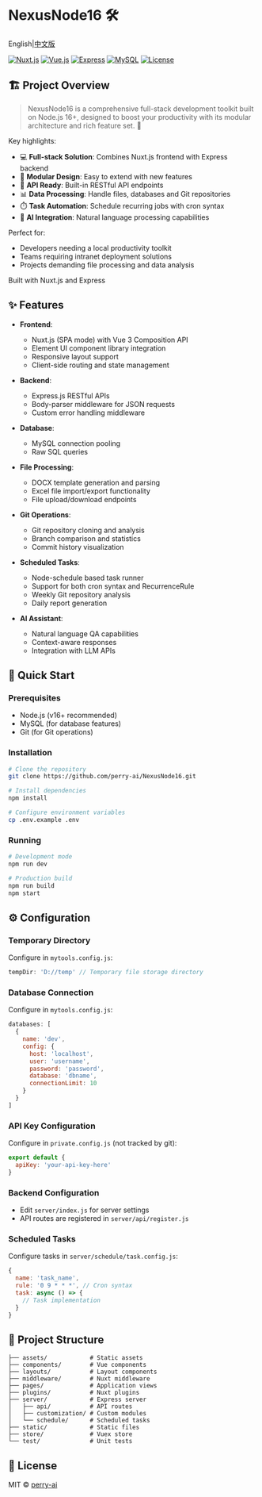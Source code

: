 # NexusNode16 🛠️ 
English|[中文版](README_CN.md)

[![Nuxt.js](https://img.shields.io/badge/Nuxt.js-00C58E?style=flat-square&logo=nuxt.js&logoColor=white)](https://nuxtjs.org/)
[![Vue.js](https://img.shields.io/badge/Vue.js-4FC08D?style=flat-square&logo=vue.js&logoColor=white)](https://vuejs.org/)
[![Express](https://img.shields.io/badge/Express-000000?style=flat-square&logo=express&logoColor=white)](https://expressjs.com/)
[![MySQL](https://img.shields.io/badge/MySQL-4479A1?style=flat-square&logo=mysql&logoColor=white)](https://www.mysql.com/)
[![License](https://img.shields.io/badge/License-MIT-blue.svg?style=flat-square)](LICENSE)

## 🏗️ Project Overview

> NexusNode16 is a comprehensive full-stack development toolkit built on Node.js 16+, designed to boost your productivity with its modular architecture and rich feature set. 🚀

Key highlights:
- 💻 **Full-stack Solution**: Combines Nuxt.js frontend with Express backend
- 🧩 **Modular Design**: Easy to extend with new features
- 🔌 **API Ready**: Built-in RESTful API endpoints
- 📊 **Data Processing**: Handle files, databases and Git repositories
- ⏱️ **Task Automation**: Schedule recurring jobs with cron syntax
- 🤖 **AI Integration**: Natural language processing capabilities

Perfect for:
- Developers needing a local productivity toolkit
- Teams requiring intranet deployment solutions
- Projects demanding file processing and data analysis

Built with Nuxt.js and Express

## ✨ Features

- **Frontend**: 
  - Nuxt.js (SPA mode) with Vue 3 Composition API
  - Element UI component library integration
  - Responsive layout support
  - Client-side routing and state management
  
- **Backend**: 
  - Express.js RESTful APIs
  - Body-parser middleware for JSON requests
  - Custom error handling middleware
  
- **Database**: 
  - MySQL connection pooling
  - Raw SQL queries
  
- **File Processing**: 
  - DOCX template generation and parsing
  - Excel file import/export functionality
  - File upload/download endpoints
  
- **Git Operations**: 
  - Git repository cloning and analysis
  - Branch comparison and statistics
  - Commit history visualization
  
- **Scheduled Tasks**: 
  - Node-schedule based task runner
  - Support for both cron syntax and RecurrenceRule
  - Weekly Git repository analysis
  - Daily report generation
  
- **AI Assistant**: 
  - Natural language QA capabilities
  - Context-aware responses
  - Integration with LLM APIs

## 🚀 Quick Start

### Prerequisites
- Node.js (v16+ recommended)
- MySQL (for database features)
- Git (for Git operations)

### Installation
```bash
# Clone the repository
git clone https://github.com/perry-ai/NexusNode16.git

# Install dependencies
npm install

# Configure environment variables
cp .env.example .env
```

### Running
```bash
# Development mode
npm run dev

# Production build
npm run build
npm start
```

## ⚙️ Configuration

### Temporary Directory
Configure in `mytools.config.js`:
```javascript
tempDir: 'D://temp' // Temporary file storage directory
```

### Database Connection
Configure in `mytools.config.js`:
```javascript
databases: [
  {
    name: 'dev',
    config: {
      host: 'localhost',
      user: 'username',
      password: 'password',
      database: 'dbname',
      connectionLimit: 10
    }
  }
]
```

### API Key Configuration
Configure in `private.config.js` (not tracked by git):
```javascript
export default {
  apiKey: 'your-api-key-here'
}
```

### Backend Configuration
- Edit `server/index.js` for server settings
- API routes are registered in `server/api/register.js`

### Scheduled Tasks
Configure tasks in `server/schedule/task.config.js`:
```javascript
{
  name: 'task_name',
  rule: '0 9 * * *', // Cron syntax
  task: async () => {
    // Task implementation
  }
}
```

## 📂 Project Structure

```
├── assets/            # Static assets
├── components/        # Vue components
├── layouts/           # Layout components
├── middleware/        # Nuxt middleware
├── pages/             # Application views
├── plugins/           # Nuxt plugins
├── server/            # Express server
│   ├── api/           # API routes
│   ├── customization/ # Custom modules
│   └── schedule/      # Scheduled tasks
├── static/            # Static files
├── store/             # Vuex store
└── test/              # Unit tests
```

## 📜 License

MIT © [perry-ai](LICENSE)
